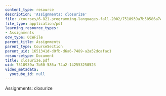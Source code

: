 ```yaml
---
content_type: resource
description: 'Assignments: closurize'
file: /courses/6-821-programming-languages-fall-2002/7518939a7b50586a74a2142553250523_closurize.pdf
file_type: application/pdf
learning_resource_types:
- Assignments
ocw_type: OCWFile
parent_title: Assignments
parent_type: CourseSection
parent_uid: 1651341d-d0fb-d6a6-7489-a2a52dcafac1
resourcetype: Document
title: closurize.pdf
uid: 7518939a-7b50-586a-74a2-142553250523
video_metadata:
  youtube_id: null
---
```

Assignments: closurize

